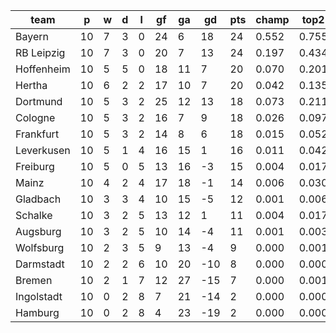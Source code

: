 |    team    | p  | w | d | l | gf | ga | gd  | pts | champ | top2  | top3  | top4  |  5-7  | bot4  | bot3  | bot2  |
|------------|----|---|---|---|----|----|-----|-----|-------|-------|-------|-------|-------|-------|-------|-------|
| Bayern     | 10 | 7 | 3 | 0 | 24 |  6 |  18 |  24 | 0.552 | 0.755 | 0.862 | 0.926 | 0.063 | 0.000 | 0.000 | 0.000|
| RB Leipzig | 10 | 7 | 3 | 0 | 20 |  7 |  13 |  24 | 0.197 | 0.434 | 0.606 | 0.725 | 0.195 | 0.000 | 0.000 | 0.000|
| Hoffenheim | 10 | 5 | 5 | 0 | 18 | 11 |   7 |  20 | 0.070 | 0.201 | 0.342 | 0.476 | 0.306 | 0.003 | 0.001 | 0.000|
| Hertha     | 10 | 6 | 2 | 2 | 17 | 10 |   7 |  20 | 0.042 | 0.135 | 0.252 | 0.384 | 0.324 | 0.008 | 0.004 | 0.001|
| Dortmund   | 10 | 5 | 3 | 2 | 25 | 12 |  13 |  18 | 0.073 | 0.211 | 0.357 | 0.489 | 0.303 | 0.004 | 0.001 | 0.000|
| Cologne    | 10 | 5 | 3 | 2 | 16 |  7 |   9 |  18 | 0.026 | 0.097 | 0.198 | 0.304 | 0.324 | 0.014 | 0.006 | 0.001|
| Frankfurt  | 10 | 5 | 3 | 2 | 14 |  8 |   6 |  18 | 0.015 | 0.052 | 0.106 | 0.181 | 0.294 | 0.030 | 0.010 | 0.003|
| Leverkusen | 10 | 5 | 1 | 4 | 16 | 15 |   1 |  16 | 0.011 | 0.042 | 0.096 | 0.169 | 0.274 | 0.034 | 0.015 | 0.005|
| Freiburg   | 10 | 5 | 0 | 5 | 13 | 16 |  -3 |  15 | 0.004 | 0.017 | 0.038 | 0.072 | 0.189 | 0.094 | 0.045 | 0.016|
| Mainz      | 10 | 4 | 2 | 4 | 17 | 18 |  -1 |  14 | 0.006 | 0.030 | 0.067 | 0.119 | 0.240 | 0.057 | 0.026 | 0.009|
| Gladbach   | 10 | 3 | 3 | 4 | 10 | 15 |  -5 |  12 | 0.001 | 0.006 | 0.020 | 0.039 | 0.127 | 0.166 | 0.086 | 0.034|
| Schalke    | 10 | 3 | 2 | 5 | 13 | 12 |   1 |  11 | 0.004 | 0.017 | 0.044 | 0.085 | 0.209 | 0.083 | 0.039 | 0.014|
| Augsburg   | 10 | 3 | 2 | 5 | 10 | 14 |  -4 |  11 | 0.001 | 0.003 | 0.007 | 0.015 | 0.063 | 0.284 | 0.165 | 0.070|
| Wolfsburg  | 10 | 2 | 3 | 5 |  9 | 13 |  -4 |   9 | 0.000 | 0.001 | 0.002 | 0.005 | 0.031 | 0.454 | 0.302 | 0.145|
| Darmstadt  | 10 | 2 | 2 | 6 | 10 | 20 | -10 |   8 | 0.000 | 0.000 | 0.002 | 0.006 | 0.031 | 0.471 | 0.314 | 0.156|
| Bremen     | 10 | 2 | 1 | 7 | 12 | 27 | -15 |   7 | 0.000 | 0.001 | 0.002 | 0.005 | 0.025 | 0.493 | 0.334 | 0.168|
| Ingolstadt | 10 | 0 | 2 | 8 |  7 | 21 | -14 |   2 | 0.000 | 0.000 | 0.000 | 0.000 | 0.001 | 0.897 | 0.816 | 0.678|
| Hamburg    | 10 | 0 | 2 | 8 |  4 | 23 | -19 |   2 | 0.000 | 0.000 | 0.000 | 0.000 | 0.001 | 0.908 | 0.834 | 0.700|
